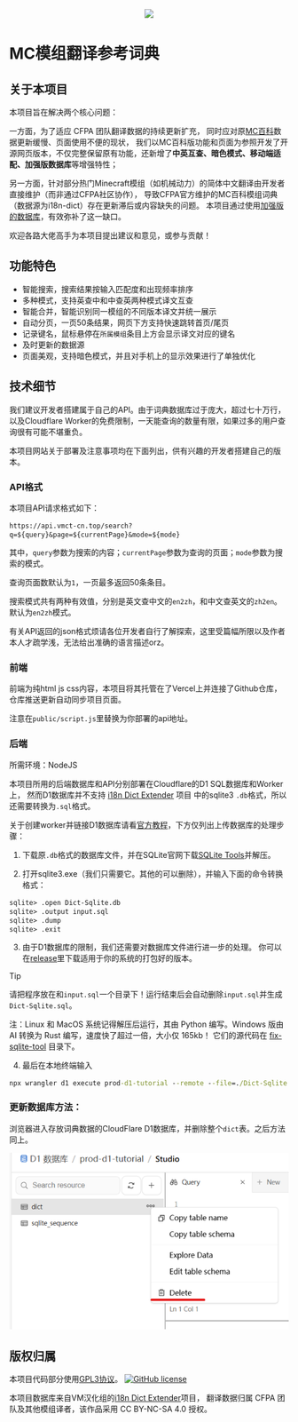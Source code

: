<div align="center">
<img height="150" src="public/favicon.ico"/>
</div>

# MC模组翻译参考词典

## 关于本项目

本项目旨在解决两个核心问题：

一方面，为了适应 CFPA 团队翻译数据的持续更新扩充，
同时应对原[MC百科](https://dict.mcmod.cn/)数据更新缓慢、页面使用不便的现状，
我们以MC百科版功能和页面为参照开发了开源网页版本，不仅完整保留原有功能，还新增了**中英互查、暗色模式、移动端适配、加强版数据库**等增强特性；

另一方面，针对部分热门Minecraft模组（如机械动力）的简体中文翻译由开发者直接维护（而非通过CFPA社区协作），
导致CFPA官方维护的MC百科模组词典（数据源为i18n-dict）存在更新滞后或内容缺失的问题。
本项目通过使用[加强版的数据库](https://github.com/VM-Chinese-translate-group/i18n-Dict-Extender)，有效弥补了这一缺口。

欢迎各路大佬高手为本项目提出建议和意见，或参与贡献！

## 功能特色

- 智能搜索，搜索结果按输入匹配度和出现频率排序
- 多种模式，支持英查中和中查英两种模式译文互查
- 智能合并，智能识别同一模组的不同版本译文并统一展示
- 自动分页，一页50条结果，网页下方支持快速跳转首页/尾页
- 记录键名，鼠标悬停在`所属模组`条目上方会显示译文对应的键名
- 及时更新的数据源
- 页面美观，支持暗色模式，并且对手机上的显示效果进行了单独优化

## 技术细节

我们建议开发者搭建属于自己的API。由于词典数据库过于庞大，超过七十万行，
以及Cloudflare Worker的免费限制，一天能查询的数量有限，如果过多的用户查询很有可能不堪重负。

本项目网站关于部署及注意事项均在下面列出，供有兴趣的开发者搭建自己的版本。

### API格式

本项目API请求格式如下：

```
https://api.vmct-cn.top/search?q=${query}&page=${currentPage}&mode=${mode}
```

其中，`query`参数为搜索的内容；`currentPage`参数为查询的页面；`mode`参数为搜索的模式。

查询页面数默认为`1`，一页最多返回50条条目。

搜索模式共有两种有效值，分别是英文查中文的`en2zh`，和中文查英文的`zh2en`。默认为`en2zh`模式。

有关API返回的json格式烦请各位开发者自行了解探索，这里受篇幅所限以及作者本人才疏学浅，无法给出准确的语言描述orz。

### 前端

前端为纯html js css内容，本项目将其托管在了Vercel上并连接了Github仓库，仓库推送更新自动同步项目页面。

注意在`public/script.js`里替换为你部署的api地址。

### 后端

所需环境：NodeJS

本项目所用的后端数据库和API分别部署在Cloudflare的D1 SQL数据库和Worker上，
然而D1数据库并不支持 [i18n Dict Extender](https://github.com/VM-Chinese-translate-group/i18n-Dict-Extender) 项目
中的sqlite3 `.db`格式，所以还需要转换为`.sql`格式。

关于创建worker并链接D1数据库请看[官方教程](https://developers.cloudflare.com/d1/get-started/)，下方仅列出上传数据库的处理步骤：

1. 下载原`.db`格式的数据库文件，并在SQLite官网下载[SQLite Tools](https://www.sqlite.org/2025/sqlite-tools-win-x64-3500200.zip)并解压。

2. 打开sqlite3.exe（我们只需要它。其他的可以删除），并输入下面的命令转换格式：

```
sqlite> .open Dict-Sqlite.db
sqlite> .output input.sql
sqlite> .dump
sqlite> .exit
```

3. 由于D1数据库的限制，我们还需要对数据库文件进行进一步的处理。
你可以在[release](https://github.com/Wulian233/mcmod-translation-dict/releases/tag/fix_sqlite)里下载适用于你的系统的打包好的版本。

> [!TIP]
> 请把程序放在和`input.sql`一个目录下！运行结束后会自动删除`input.sql`并生成`Dict-Sqlite.sql`。
>
> 注：Linux 和 MacOS 系统记得解压后运行，其由 Python 编写。Windows 版由 AI 转换为 Rust 编写，速度快了超过一倍，大小仅 165kb！
> 它们的源代码在 [fix-sqlite-tool](fix-sqlite-tool/) 目录下。

4. 最后在本地终端输入

```cmd
npx wrangler d1 execute prod-d1-tutorial --remote --file=./Dict-Sqlite.sql
```

### 更新数据库方法：

浏览器进入存放词典数据的CloudFlare D1数据库，并删除整个`dict`表。之后方法同上。

![截图](cloudflare.png)

## 版权归属

本项目代码部分使用[GPL3协议](LICENSE.md)。
[![GitHub license](https://img.shields.io/github/license/Wulian233/mcmod-translation-dict?style=flat-square)](LICENSE.md)

本项目数据库来自VM汉化组的[i18n Dict Extender](https://github.com/VM-Chinese-translate-group/i18n-Dict-Extender)项目，
翻译数据归属 CFPA 团队及其他模组译者，该作品采用 CC BY-NC-SA 4.0 授权。
